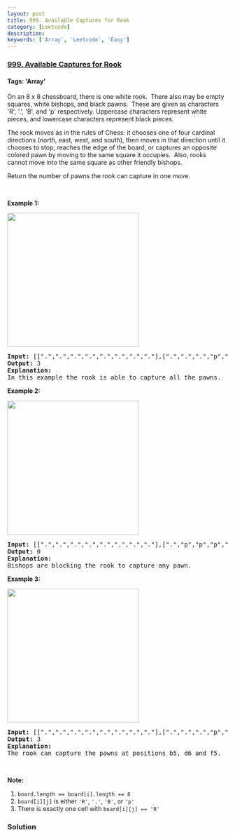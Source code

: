 ```yaml
---
layout: post
title: 999. Available Captures for Rook
category: [Leetcode]
description: 
keywords: ['Array', 'Leetcode', 'Easy']
---
```

### [999. Available Captures for Rook](https://leetcode.com/problems/available-captures-for-rook)

#### Tags: 'Array'

<div class="content__u3I1 question-content__JfgR"><div><p>On an 8 x 8 chessboard, there is one white rook.  There also may be empty squares, white bishops, and black pawns.  These are given as characters 'R', '.', 'B', and 'p' respectively. Uppercase characters represent white pieces, and lowercase characters represent black pieces.</p>
<p>The rook moves as in the rules of Chess: it chooses one of four cardinal directions (north, east, west, and south), then moves in that direction until it chooses to stop, reaches the edge of the board, or captures an opposite colored pawn by moving to the same square it occupies.  Also, rooks cannot move into the same square as other friendly bishops.</p>
<p>Return the number of pawns the rook can capture in one move.</p>
<p> </p>
<p><strong>Example 1:</strong></p>
<p><img alt="" src="https://assets.leetcode.com/uploads/2019/02/20/1253_example_1_improved.PNG" style="width: 300px; height: 305px;"/></p>
<pre><strong>Input: </strong><span id="example-input-1-1">[[".",".",".",".",".",".",".","."],[".",".",".","p",".",".",".","."],[".",".",".","R",".",".",".","p"],[".",".",".",".",".",".",".","."],[".",".",".",".",".",".",".","."],[".",".",".","p",".",".",".","."],[".",".",".",".",".",".",".","."],[".",".",".",".",".",".",".","."]]</span>
<strong>Output: </strong><span id="example-output-1">3</span>
<strong>Explanation: </strong>
In this example the rook is able to capture all the pawns.
</pre>
<p><strong>Example 2:</strong></p>
<p><img alt="" src="https://assets.leetcode.com/uploads/2019/02/19/1253_example_2_improved.PNG" style="width: 300px; height: 306px;"/></p>
<pre><strong>Input: </strong><span id="example-input-2-1">[[".",".",".",".",".",".",".","."],[".","p","p","p","p","p",".","."],[".","p","p","B","p","p",".","."],[".","p","B","R","B","p",".","."],[".","p","p","B","p","p",".","."],[".","p","p","p","p","p",".","."],[".",".",".",".",".",".",".","."],[".",".",".",".",".",".",".","."]]</span>
<strong>Output: </strong><span id="example-output-2">0</span>
<strong>Explanation: </strong>
Bishops are blocking the rook to capture any pawn.
</pre>
<p><strong>Example 3:</strong></p>
<p><img alt="" src="https://assets.leetcode.com/uploads/2019/02/20/1253_example_3_improved.PNG" style="width: 300px; height: 305px;"/></p>
<pre><strong>Input: </strong><span id="example-input-3-1">[[".",".",".",".",".",".",".","."],[".",".",".","p",".",".",".","."],[".",".",".","p",".",".",".","."],["p","p",".","R",".","p","B","."],[".",".",".",".",".",".",".","."],[".",".",".","B",".",".",".","."],[".",".",".","p",".",".",".","."],[".",".",".",".",".",".",".","."]]</span>
<strong>Output: </strong><span id="example-output-3">3</span>
<strong>Explanation: </strong>
The rook can capture the pawns at positions b5, d6 and f5.
</pre>
<p> </p>
<p><strong>Note:</strong></p>
<ol>
<li><code>board.length == board[i].length == 8</code></li>
<li><code>board[i][j]</code> is either <code>'R'</code>, <code>'.'</code>, <code>'B'</code>, or <code>'p'</code></li>
<li>There is exactly one cell with <code>board[i][j] == 'R'</code></li>
</ol>
</div></div>

### Solution
